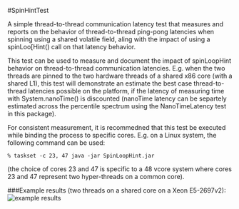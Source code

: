 #SpinHintTest

A simple thread-to-thread communication latency test that measures and reports on the
behavior of thread-to-thread ping-pong latencies when spinning using a shared volatile
field, aling with the impact of using a spinLoo[Hint() call on that latency behavior.

This test can be used to measure and document the impact of spinLoopHint behavior
on thread-to-thread communication latencies. E.g. when the two threads are pinned to
the two hardware threads of a shared x86 core (with a shared L1), this test will
demonstrate an estimate the best case thread-to-thread latencies possible on the
platform, if the latency of measuring time with System.nanoTime() is discounted
(nanoTime latency can be separtely estimated across the percentile spectrum using
the NanoTimeLatency test in this package).

For consistent measurement, it is recommedned that this test be executed while
binding the process to specific cores. E.g. on a Linux system, the following
command can be used:

    % taskset -c 23, 47 java -jar SpinLoopHint.jar
(the choice of cores 23 and 47 is specific to a 48 vcore system where cores
 23 and 47 represent two hyper-threads on a common core).
 
###Example results (two threads on a shared core on a Xeon E5-2697v2): 
![example results] 
 
[example results]:https://raw.github.com/giltene/GilExamples/master/SpinHintTest/SpinLoopLatency_E5-2697v2_sharedCore.png "Example Results on E5-2697v2"
 
